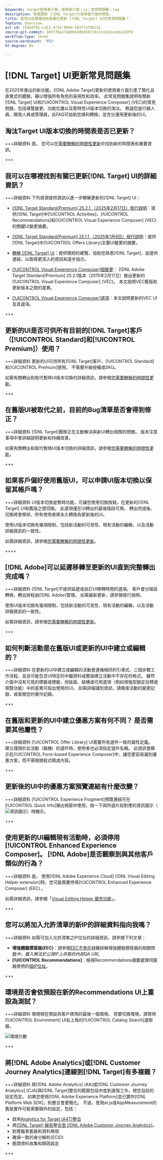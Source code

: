 ```yaml
---
keywords: target使用者介面；使用者介面；ui；常見問題集；faq
description: 有關更新 [!DNL Target]t使用者介面的問答。
title: 我可以在哪裡找到有關已更新 [!DNL Target] UI的常見問題集？
feature: Overview
exl-id: 75db4791-ca51-472d-99dd-583f7a74b222
source-git-commit: 107770a27a80943db858729ce1cb3dceeda22dfb
workflow-type: tm+mt
source-wordcount: '953'
ht-degree: 0%

---
```


# [!DNL Target] UI更新常見問題集

在2025年推出的新功能，[!DNL Adobe Target]更新的使用者介面引進了簡化且直覺式的體驗，藉以增強所有角色的易用性和效率。 此常見問題集說明有關新[!DNL Target] UI和[!UICONTROL Visual Experience Composer] (VEC)的常見問題，包括導覽變更、功能位置以及暫時性UI版本切換的淘汰。 無論您是行銷人員、開發人員或管理員，此FAQ可協助您順利轉換，並充分運用更新後的UI。

## 淘汰Target UI版本切換的時間表是否已更新？

+++詳細資料
是。 您可以在[需要瞭解的時間性更新](/help/main/r-release-notes/release-notes.md#time-sensitive)中找到新的時間表和重要資訊。

+++

## 我可以在哪裡找到有關已更新[!DNL Target] UI的詳細資訊？

+++詳細資料
下列資源提供資訊以進一步瞭解更新的[!DNL Target] UI：

* [[!DNL Target Standard/Premium] 25.2.1 （2025年2月17日）發行說明](/help/main/r-release-notes/release-notes-for-previous-releases.md#ui-update-2)：提供[!DNL Target]中[!UICONTROL Activities]、[!UICONTROL Recommendations]和[!UICONTROL Visual Experience Composer] (VEC)的關鍵UI變更摘要。

* [[!DNL Target Standard/Premium] 25.1.1 （2025年1月9日）發行說明](/help/main/r-release-notes/release-notes-for-previous-releases.md#ui-update-1)：提供[!DNL Target]中[!UICONTROL Offers Library]主要UI變更的摘要。

* [瞭解 [!DNL Target] UI](/help/main/c-intro/understand-the-target-ui.md)：提供簡短的總覽，協助您熟悉[!DNL Target]，並提供連結，以取得更深入的資訊和逐步指示。

* [[!UICONTROL Visual Experience Composer]個變更](/help/main/c-experiences/c-visual-experience-composer/vec-changes.md)： [!DNL Adobe Target Standard/Premium] 25.2.1版本（2015年2月17日）推出更新的[!UICONTROL Visual Experience Composer] (VEC)。 本文說明VEC舊版和更新版本之間的差異。

* [[!UICONTROL Visual Experience Composer]選項](/help/main/c-experiences/c-visual-experience-composer/viztarget-options.md)：本文說明更新的VEC UI及其選項。

+++

## 更新的UI是否可供所有目前的[!DNL Target]客戶（[!UICONTROL Standard]和[!UICONTROL Premium]）使用？

+++詳細資料
更新的UI可供所有[!DNL Target]客戶、[!UICONTROL Standard]和[!UICONTROL Premium]使用。 不需要升級授權或SKU。

如需有關轉出和取代暫時UI版本切換的詳細資訊，請參閱[您需要瞭解的時間性更新](/help/main/r-release-notes/release-notes.md#time-sensitive)。

+++

## 在舊版UI被取代之前，目前的Bug清單是否會得到修正？

+++詳細資料
[!DNL Target]團隊正在主動解決與新UI轉出相關的問題。 版本注意事項中會詳細說明更新和持續改善。

如需有關轉出和取代暫時UI版本切換的詳細資訊，請參閱[您需要瞭解的時間性更新](/help/main/r-release-notes/release-notes.md#time-sensitive)。

+++

## 如果客戶偏好使用舊版UI，可以申請UI版本切換以保留其帳戶嗎？

+++詳細資料
UI版本切換是暫時功能，可讓您使用切換按鈕，在更新的[!DNL Target] UI和舊版之間切換。 此選項僅在UI轉出的最後階段可用。 轉出完成後，切換將會移除，所有使用者將永久轉換為更新後的UI。

使用UI版本切換有幾項限制，包括新活動的可見性、現有活動的編輯，以及活動詳細資訊的一致性。

如需詳細資訊，請參閱[您需要瞭解的時間性更新](/help/main/r-release-notes/release-notes.md#time-sensitive)。

++++

## [!DNL Adobe]可以延遲移轉至更新的UI直到完整轉出完成嗎？

+++詳細資料
[!DNL Target]不提供延遲或自訂UI移轉時間的選項。 客戶會分階段轉換，轉出排程由[!DNL Adobe]管理。 如需最新更新，請參閱發行說明。

使用UI版本切換有幾項限制，包括新活動的可見性、現有活動的編輯，以及活動詳細資訊的一致性。

如需詳細資訊，請參閱[您需要瞭解的時間性更新](/help/main/r-release-notes/release-notes.md#time-sensitive)。

+++

## 如何判斷活動是在舊版UI或更新的UI中建立或編輯的？

+++詳細資料
在更新的UI中建立或編輯的活動會遵循相同的引導式、三個步驟工作流程，並且可能包含UI特定的中繼資料或舊版建立活動中不存在的格式。 雖然介面中沒有可見的標籤或標籤，但版面、結構或可用選項（例如增強型鎖定目標或預覽功能）中的差異可指出使用的UI。 如需詳細識別資訊，請檢查活動的變更記錄，或查閱您的實作記錄。

+++

## 在舊版和更新的UI中建立優惠方案有何不同？ 是否需要其他屬性？

+++詳細資料
[!UICONTROL Offer Library] UI需要所有選件一致的屬性定義。 建立僅限於此活動（臨機）的選件時，使用者也必須指定選件名稱。 此資訊會顯示在[!UICONTROL Form-based Experience Composer]中，讓您更容易識別優惠方案，而不需檢閱程式碼或內容。

+++

## 更新後的UI中的優惠方案預覽連結有什麼改變？

+++詳細資料
[!UICONTROL Experience Fragment]預覽連結可在[!UICONTROL Quick Info]彈出視窗中使用，按一下與所選片段對應的資訊圖示（ ![資訊圖示](/help/main/assets/icons/InfoOutline.svg)）時顯示。

+++

## 使用更新的UI編輯現有活動時，必須停用[!UICONTROL Enhanced Experience Composer]。 [!DNL Adobe]是否觀察到與其他客戶類似的行為？

+++詳細資料
是。 使用[!DNL Adobe Experience Cloud] [!DNL Visual Editing Helper extension]時，您可能需要停用[!UICONTROL Enhanced Experience Composer] (EEC) 。

如需詳細資訊，請參閱「[Visual Editing Helper 擴充功能](/help/main/c-experiences/c-visual-experience-composer/r-troubleshoot-composer/visual-editing-helper-extension.md)」。

+++

## 您可以將加入允許清單的新IP的詳細資料指向我嗎？

+++詳細資料
如需可加入允許清單之IP位址的詳細資訊，請參閱下列文章：

* **增強體驗撰寫器(EEC)**：請參閱[EEC不會在](/help/main/c-experiences/c-visual-experience-composer/r-troubleshoot-composer/troubleshooting-issues-related-to-the-enhanced-experience-composer-eec.md#section_D29E96911D5C401889B5EACE267F13CF)疑難排解增強體驗撰寫器的相關問題&#x200B;*中，載入無法於公用IP上存取的內部QA URL*
* **[!UICONTROL Recommendations]**：檢視Recommendations摘要處理伺服器使用的[個IP位址](/help/main/c-recommendations/c-recommendations-faq/ip-addresses-marketing-cloud.md)。

+++

## 環境是否會依預設在新的Recommendations UI上重設為測試？

+++詳細資料
環境現在預設為客戶使用的最後一個環境。 若要切換環境，請使用[!UICONTROL Environment] UI右上角的[!UICONTROL Catalog Search]選取器。

![環境引數](/help/main/c-intro/assets/environmnent.png)

+++

## 將[!DNL Adobe Analytics]或[!DNL Customer Journey Analytics]連線到[!DNL Target]有多複雜？

+++詳細資料
將[!DNL Adobe Analytics] (AA)或[!DNL Customer Journey Analytics] (CJA)與[!DNL Target]整合的範圍包括中度到進階工作，視您目前的設定而定。 如果您使用[!DNL Adobe Experience Platform]並已實作[!DNL Platform Web SDK]，則整合會更簡化。 不過，使用at.js或AppMeasurement的舊版實作可能需要額外的設定，包括：

* 啟用[Analytics for Target (A4T)整合](/help/main/c-integrating-target-with-mac/a4t/a4t.md)
* 將[[!DNL Target] 報告整合至 [!DNL Adobe Customer Journey Analytics]](/help/main/c-integrating-target-with-mac/cja/target-reporting-in-cja.md)。
* 對應報表套裝和資料檢視
* 確保一致的身分解析(ECID)
* 驗證資料收集和歸因設定

+++
